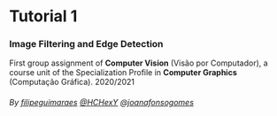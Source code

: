 # Tutorial 1

### Image Filtering and Edge Detection

First group assignment of **Computer Vision** (Visão por Computador), a course unit of the Specialization Profile in **Computer Graphics** (Computação Gráfica). 2020/2021

###### By [filipeguimaraes](https://github.com/filipeguimaraes) [@HCHexY](https://github.com/HCHexY) [@joanafonsogomes]( https://github.com/joanafonsogomes)
